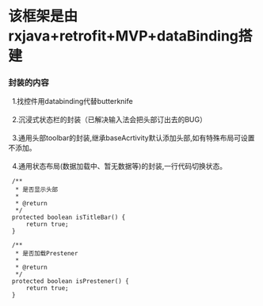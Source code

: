 # 该框架是由rxjava+retrofit+MVP+dataBinding搭建

### 封装的内容
   1.找控件用databinding代替butterknife<br>  
   2.沉浸式状态栏的封装（已解决输入法会把头部订出去的BUG）<br>  
   3.通用头部toolbar的封装,继承baseAcrtivity默认添加头部,如有特殊布局可设置不添加。<br>  
   4.通用状态布局(数据加载中、暂无数据等)的封装,一行代码切换状态。
   
   
   ```
    /**
     * 是否显示头部
     *
     * @return
     */
    protected boolean isTitleBar() {
        return true;
    }

    /**
     * 是否加载Prestener
     *
     * @return
     */
    protected boolean isPrestener() {
        return true;
    }
   ```
   

